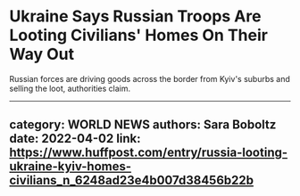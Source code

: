 # Ukraine Says Russian Troops Are Looting Civilians' Homes On Their Way Out

Russian forces are driving goods across the border from Kyiv's suburbs and selling the loot, authorities claim.

---
category: WORLD NEWS
authors: Sara Boboltz
date: 2022-04-02
link: https://www.huffpost.com/entry/russia-looting-ukraine-kyiv-homes-civilians_n_6248ad23e4b007d38456b22b
---
